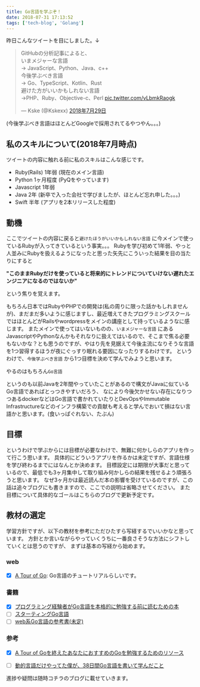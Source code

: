 ```yaml
---
title: Go言語を学ぶぞ！
date: 2018-07-31 17:13:52
tags: ['tech-blog', 'Golang']
---
```


昨日こんなツイートを目にしました。↓

<blockquote class="twitter-tweet" data-lang="ja"><p lang="ja" dir="ltr">GitHubの分析記事によると、<br>いまメジャーな言語 <br>  → JavaScript、Python、Java、c++<br>今後学ぶべき言語 <br>  → Go、TypeScript、Kotlin、Rust<br>避けた方がいいかもしれない言語<br>  →PHP、Ruby、Objective-c、Perl <a href="https://t.co/vLbmkRaogk">pic.twitter.com/vLbmkRaogk</a></p>&mdash; Kske (@Kskexx) <a href="https://twitter.com/Kskexx/status/1023719574846373889?ref_src=twsrc%5Etfw">2018年7月29日</a></blockquote>
<script async src="https://platform.twitter.com/widgets.js" charset="utf-8"></script>

(今後学ぶべき言語はほとんどGoogleで採用されてるやつやん。。。)


## 私のスキルについて(2018年7月時点)

ツイートの内容に触れる前に私のスキルはこんな感じです。

- Ruby(Rails) 1年弱 (現在のメイン言語)
- Python 1ヶ月程度 (PyQをやっています)
- Javascript 1年弱
- Java 2年 (新卒で入った会社で学びましたが、ほとんど忘れ申した。。。)
- Swift 半年 (アプリを2本リリースした程度)

## 動機
ここでツイートの内容に戻ると`避けたほうがいいかもしれない言語` に今メインで使っているRubyが入ってきているという事実。。。
Rubyを学び初めて1年弱、やっと人並みにRubyを扱えるようになったと思った矢先にこういった結果を目の当たりにすると

<strong>"このままRubyだけを使っていると将来的にトレンドについていけない遅れたエンジニアになるのではないか"</strong>

という焦りを覚えます。

もちろん日本ではRubyやPHPでの開発は(私の周りに限った話かもしれませんが)、まだまだ多いように感じますし、最近増えてきたプログラミングスクールではほとんどがRailsやwordpressをメインの講座として持っているようなに感じます。
またメインで使ってはいないものの、`いまメジャーな言語` にあるJavascriptやPythonなんかもそれなりに扱えてはいるので、そこまで焦る必要もないかな？とも思うのですが、やはり先を見据えて今後主流になりそうな言語を1つ習得するほうが夜にぐっすり眠れる要因になったりするわけです。
というわけで、`今後学ぶべき言語` から1つ目標を決めて学んでみようと思います。

やるのはもちろん`Go言語`

というのも以前Javaを2年間やっていたことがあるので構文がJavaに似ているGo言語であればとっつきやすいだろう、
なにより今後欠かせない存在になりつつあるdockerなどはGo言語で書かれていたりとDevOpsやImmutable Infrastructureなどのインフラ構築での貢献も考えると学んでおいて損はない言語かと思います。(食いっぱぐれない、たぶん)


## 目標
というわけで学ぶからには目標が必要なわけで、無難に何かしらのアプリを作って行こう思います。
具体的にどういうアプリを作るかは未定ですが、言語仕様を学び終わるまでにはなんとか決めます。
目標設定には期限が大事だと思っているので、最低でも3ヶ月集中して取り組み何かしらの結果を残せるよう頑張ろうと思います。
なぜ3ヶ月かは最近読んだ本の影響を受けているのですが、この話は追々ブログにも書きますので、ここでの説明は省略させてください。
また目標について具体的なゴールはこちらのブログで更新予定です。

## 教材の選定
学習方針ですが、以下の教材を参考にただひたすら写経するでいいかなと思っています。
方針とか言いながらやっていくうちに一番良さそうな方法にシフトしていくとは思うのですが、
まずは基本の写経から始めます。

### web
- [x] [A Tour of Go](https://go-tour-jp.appspot.com/list): Go言語のチュートリアルらしいです。

### 書籍
- [x] [プログラミング経験者がGo言語を本格的に勉強する前に読むための本](https://amzn.to/2M5k3Ki)
- [ ] [スターティングGo言語](https://www.amazon.co.jp/gp/product/4798142417/ref=as_li_tl?ie=UTF8&camp=247&creative=1211&creativeASIN=4798142417&linkCode=as2&tag=inomar14-22&linkId=aeb1c22bb2a7edba8992084029afa8b1)
- [ ] [web系Go言語の参考書(未定)]()

### 参考
- [x] [A Tour of Goを終えたあなたにおすすめのGoを勉強するためのリソース](https://suzuken.hatenablog.jp/entry/2017/07/21/121149)
- [ ] [動的言語だけやってた僕が、38日間Go言語を書いて学んだこと](https://qiita.com/suin/items/22662f43b6a6e8728798)


進捗や疑問は随時コチラのブログに載せていきます。


